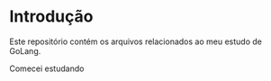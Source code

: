 # Introdução

Este repositório contém os arquivos relacionados ao meu estudo de GoLang.

Comecei estudando 